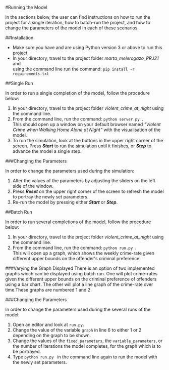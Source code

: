 #Running the Model

In the sections below, the user can find instructions on how to run the project
for a single iteration, how to batch-run the project, and how to change the 
parameters of the model in each of these scenarios. 

##Installation

- Make sure you have and are using Python version 3 or above to run this project. 
- In your directory, travel to the project folder _marta_melerogazo_PRJ21_ and  
using the command line run the command: `pip install -r  requirements.txt `

##Single Run

In order to run a single completion of the model, follow the procedure below: 
1. In your directory, travel to the project folder _violent_crime_at_night_ 
using the command line. 
2. From the command line, run the command: ``python server.py ``. <br />
This should open up a window on your default browser named 
_"Violent Crime when Walking Home Alone at Night"_ with the 
visualisation of the model.
3. To run the simulation, look at the buttons in the upper right corner of the 
screen. Press _**Start**_ to run the simulation until it finishes, or _**Step**_ 
to advance the model a single step.

###Changing the Parameters

In order to change the parameters used during the simulation: 
1. Alter the values of the parameters by adjusting the sliders on the 
left side of the window. 
2. Press _**Reset**_ on the upper right corner of the screen to refresh the model
to portray the newly set parameters. 
3. Re-run the model by pressing either _**Start**_ or _**Step**_.

##Batch Run

In order to run several completions of the model, follow the procedure below: 
1. In your directory, travel to the project folder _violent_crime_at_night_ using
the command line. 
2. From the command line, run the command: ``python run.py ``. <br />
This will open up a graph, which shows the weekly crime-rate given different
upper bounds on the offender's criminal preference.

###Varying the Graph Displayed
There is an option of two implemented graphs which can be displayed 
using batch run. One will plot crime-rates given the different upper bounds on 
the criminal preference of offenders using a bar chart. The other will plot a 
line graph of the crime-rate over time.These graphs are numbered 1 and 2. 

###Changing the Parameters

In order to change the parameters used during the several runs of the model: 
1. Open an editor and look at `run.py`.
2. Change the value of the variable `graph` in line 6 to either 1 or 2 depending on 
the graph to be shown. 
3. Change the values of the `fixed_parameters`, the `variable_parameters`, or 
the number of iterations the model completes, for the graph which is to be portrayed.  
4. Type ``python run.py `` in the command line again to run the model with 
the newly set parameters. 





